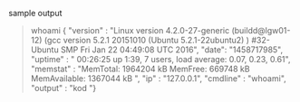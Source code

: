 sample output

> whoami
> {
"version" : "Linux version 4.2.0-27-generic (buildd@lgw01-12) (gcc version 5.2.1 20151010 (Ubuntu 5.2.1-22ubuntu2) ) #32-Ubuntu SMP Fri Jan 22 04:49:08 UTC 2016",
"date": "1458717985",
"uptime" : " 00:26:25 up  1:39,  7 users,  load average: 0.07, 0.23, 0.61",
"memstat" : "MemTotal: 1964204 kB MemFree: 669748 kB MemAvailable: 1367044 kB ",
"ip" : "127.0.0.1",
"cmdline" : "whoami",
"output" : "kod
"}

